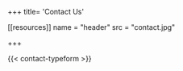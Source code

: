 +++
title= 'Contact Us'

[[resources]]
  name = "header"
  src = "contact.jpg"

+++

{{< contact-typeform >}}